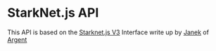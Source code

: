 # StarkNet.js API

This API is based on the <ins>[Starknet.js V3](https://github.com/0xs34n/starknet.js/discussions/102)</ins> Interface write up by <ins>[Janek](https://twitter.com/0xjanek)</ins> of <ins>[Argent](https://www.argent.xyz/)</ins>
